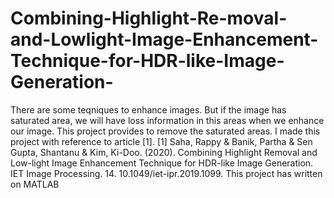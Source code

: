 # Combining-Highlight-Re-moval-and-Lowlight-Image-Enhancement-Technique-for-HDR-like-Image-Generation-
There are some teqniques to enhance images. But if the image has saturated area, we will have loss information in this areas when we enhance our image. This project provides to remove the saturated areas. I made this project with reference to article [1].  [1] Saha, Rappy &amp; Banik, Partha &amp; Sen Gupta, Shantanu &amp; Kim, Ki-Doo. (2020). Combining Highlight Removal and Low-light Image Enhancement Technique for HDR-like Image Generation. IET Image Processing. 14. 10.1049/iet-ipr.2019.1099.
This project has written on MATLAB
